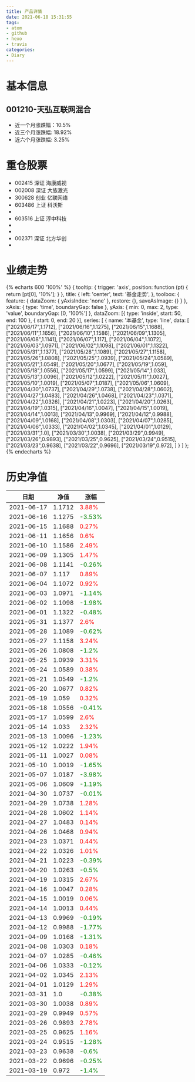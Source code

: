 ```yaml
---
title: 产品详情
date: 2021-06-18 15:31:55
tags:
- atom
- github
- hexo
- travis
categories:
- Diary
---
```


# 基本信息
## 001210-天弘互联网混合
- 近一个月涨跌幅：10.5%
- 近三个月涨跌幅: 18.92%
- 近六个月涨跌幅: 3.25%

# 重仓股票
- 002415 深证 海康威视
- 002008 深证 大族激光
- 300628 创业 亿联网络
- 603486 上证 科沃斯
- 
- 603516 上证 淳中科技
- 
- 
- 002371 深证 北方华创
- 
# 业绩走势

{% echarts 600 '100%' %}
{
  tooltip: {
        trigger: 'axis',
        position: function (pt) {
            return [pt[0], '10%'];
        }
    },
    title: {
        left: 'center',
        text: '基金走势',
    },
    toolbox: {
        feature: {
            dataZoom: {
                yAxisIndex: 'none'
            },
            restore: {},
            saveAsImage: {}
        }
    },
    xAxis: {
        type: 'time',
        boundaryGap: false
    },
    yAxis: {
        min: 0,
        max: 2,
        type: 'value',
        boundaryGap: [0, '100%']
    },
    dataZoom: [{
        type: 'inside',
        start: 50,
        end: 100
    }, {
        start: 0,
        end: 20
    }],
    series: [
        {
            name: '本基金',
            type: 'line',
            data: [
["2021/06/17",1.1712],
["2021/06/16",1.1275],
["2021/06/15",1.1688],
["2021/06/11",1.1656],
["2021/06/10",1.1586],
["2021/06/09",1.1305],
["2021/06/08",1.1141],
["2021/06/07",1.117],
["2021/06/04",1.1072],
["2021/06/03",1.0971],
["2021/06/02",1.1098],
["2021/06/01",1.1322],
["2021/05/31",1.1377],
["2021/05/28",1.1089],
["2021/05/27",1.1158],
["2021/05/26",1.0808],
["2021/05/25",1.0939],
["2021/05/24",1.0589],
["2021/05/21",1.0549],
["2021/05/20",1.0677],
["2021/05/19",1.059],
["2021/05/18",1.0556],
["2021/05/17",1.0599],
["2021/05/14",1.033],
["2021/05/13",1.0096],
["2021/05/12",1.0222],
["2021/05/11",1.0027],
["2021/05/10",1.0019],
["2021/05/07",1.0187],
["2021/05/06",1.0609],
["2021/04/30",1.0737],
["2021/04/29",1.0738],
["2021/04/28",1.0602],
["2021/04/27",1.0483],
["2021/04/26",1.0468],
["2021/04/23",1.0371],
["2021/04/22",1.0326],
["2021/04/21",1.0223],
["2021/04/20",1.0263],
["2021/04/19",1.0315],
["2021/04/16",1.0047],
["2021/04/15",1.0019],
["2021/04/14",1.0013],
["2021/04/13",0.9969],
["2021/04/12",0.9988],
["2021/04/09",1.0168],
["2021/04/08",1.0303],
["2021/04/07",1.0285],
["2021/04/06",1.0333],
["2021/04/02",1.0345],
["2021/04/01",1.0129],
["2021/03/31",1.0],
["2021/03/30",1.0038],
["2021/03/29",0.9949],
["2021/03/26",0.9893],
["2021/03/25",0.9625],
["2021/03/24",0.9515],
["2021/03/23",0.9638],
["2021/03/22",0.9696],
["2021/03/19",0.972],
]
        }
    ]
};
{% endecharts %}

# 历史净值

| 日期 | 净值 | 涨幅 |
| --- | --- | --- |
|2021-06-17|1.1712|<font color=red>3.88%</font>|
|2021-06-16|1.1275|<font color=green>-3.53%</font>|
|2021-06-15|1.1688|<font color=red>0.27%</font>|
|2021-06-11|1.1656|<font color=red>0.6%</font>|
|2021-06-10|1.1586|<font color=red>2.49%</font>|
|2021-06-09|1.1305|<font color=red>1.47%</font>|
|2021-06-08|1.1141|<font color=green>-0.26%</font>|
|2021-06-07|1.117|<font color=red>0.89%</font>|
|2021-06-04|1.1072|<font color=red>0.92%</font>|
|2021-06-03|1.0971|<font color=green>-1.14%</font>|
|2021-06-02|1.1098|<font color=green>-1.98%</font>|
|2021-06-01|1.1322|<font color=green>-0.48%</font>|
|2021-05-31|1.1377|<font color=red>2.6%</font>|
|2021-05-28|1.1089|<font color=green>-0.62%</font>|
|2021-05-27|1.1158|<font color=red>3.24%</font>|
|2021-05-26|1.0808|<font color=green>-1.2%</font>|
|2021-05-25|1.0939|<font color=red>3.31%</font>|
|2021-05-24|1.0589|<font color=red>0.38%</font>|
|2021-05-21|1.0549|<font color=green>-1.2%</font>|
|2021-05-20|1.0677|<font color=red>0.82%</font>|
|2021-05-19|1.059|<font color=red>0.32%</font>|
|2021-05-18|1.0556|<font color=green>-0.41%</font>|
|2021-05-17|1.0599|<font color=red>2.6%</font>|
|2021-05-14|1.033|<font color=red>2.32%</font>|
|2021-05-13|1.0096|<font color=green>-1.23%</font>|
|2021-05-12|1.0222|<font color=red>1.94%</font>|
|2021-05-11|1.0027|<font color=red>0.08%</font>|
|2021-05-10|1.0019|<font color=green>-1.65%</font>|
|2021-05-07|1.0187|<font color=green>-3.98%</font>|
|2021-05-06|1.0609|<font color=green>-1.19%</font>|
|2021-04-30|1.0737|<font color=green>-0.01%</font>|
|2021-04-29|1.0738|<font color=red>1.28%</font>|
|2021-04-28|1.0602|<font color=red>1.14%</font>|
|2021-04-27|1.0483|<font color=red>0.14%</font>|
|2021-04-26|1.0468|<font color=red>0.94%</font>|
|2021-04-23|1.0371|<font color=red>0.44%</font>|
|2021-04-22|1.0326|<font color=red>1.01%</font>|
|2021-04-21|1.0223|<font color=green>-0.39%</font>|
|2021-04-20|1.0263|<font color=green>-0.5%</font>|
|2021-04-19|1.0315|<font color=red>2.67%</font>|
|2021-04-16|1.0047|<font color=red>0.28%</font>|
|2021-04-15|1.0019|<font color=red>0.06%</font>|
|2021-04-14|1.0013|<font color=red>0.44%</font>|
|2021-04-13|0.9969|<font color=green>-0.19%</font>|
|2021-04-12|0.9988|<font color=green>-1.77%</font>|
|2021-04-09|1.0168|<font color=green>-1.31%</font>|
|2021-04-08|1.0303|<font color=red>0.18%</font>|
|2021-04-07|1.0285|<font color=green>-0.46%</font>|
|2021-04-06|1.0333|<font color=green>-0.12%</font>|
|2021-04-02|1.0345|<font color=red>2.13%</font>|
|2021-04-01|1.0129|<font color=red>1.29%</font>|
|2021-03-31|1.0|<font color=green>-0.38%</font>|
|2021-03-30|1.0038|<font color=red>0.89%</font>|
|2021-03-29|0.9949|<font color=red>0.57%</font>|
|2021-03-26|0.9893|<font color=red>2.78%</font>|
|2021-03-25|0.9625|<font color=red>1.16%</font>|
|2021-03-24|0.9515|<font color=green>-1.28%</font>|
|2021-03-23|0.9638|<font color=green>-0.6%</font>|
|2021-03-22|0.9696|<font color=green>-0.25%</font>|
|2021-03-19|0.972|<font color=green>-1.4%</font>|
